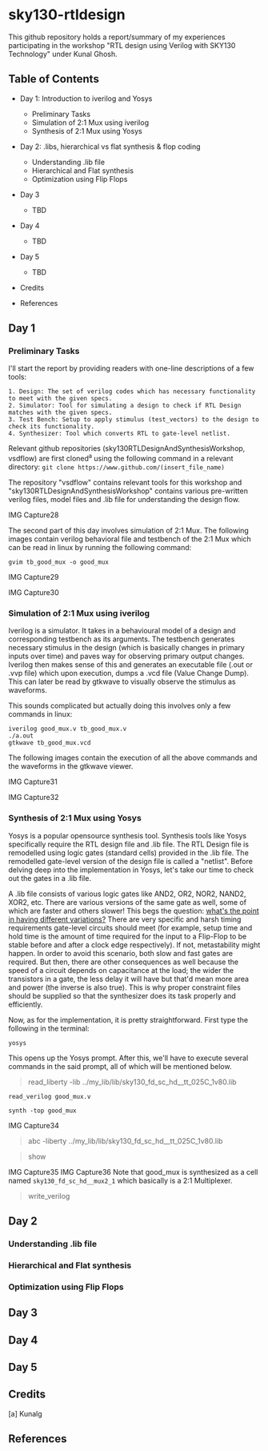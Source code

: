 # sky130-rtldesign
This github repository holds a report/summary of my experiences participating in the workshop "RTL design using Verilog with SKY130 Technology" under Kunal Ghosh.

## Table of Contents
* Day 1: Introduction to iverilog and Yosys
  - Preliminary Tasks
  - Simulation of 2:1 Mux using iverilog
  - Synthesis of 2:1 Mux using Yosys

* Day 2: .libs, hierarchical vs flat synthesis & flop coding
  - Understanding .lib file
  - Hierarchical and Flat synthesis
  - Optimization using Flip Flops

* Day 3
  - TBD

* Day 4
  - TBD

* Day 5
  - TBD

* Credits
* References

## Day 1
  ### Preliminary Tasks
  I'll start the report by providing readers with one-line descriptions of a few tools:
  
    1. Design: The set of verilog codes which has necessary functionality to meet with the given specs.
    2. Simulator: Tool for simulating a design to check if RTL Design matches with the given specs.
    3. Test Bench: Setup to apply stimulus (test_vectors) to the design to check its functionality.
    4. Synthesizer: Tool which converts RTL to gate-level netlist.
    
  Relevant github repositories (sky130RTLDesignAndSynthesisWorkshop, vsdflow) are first cloned<sup>a</sup> using the following command in a relevant directory:
  ```git clone https://www.github.com/(insert_file_name)```
  
  The repository "vsdflow" contains relevant tools for this workshop and "sky130RTLDesignAndSynthesisWorkshop" contains various pre-written verilog files, model files and .lib file for understanding the design flow.
  
  IMG Capture28
  
  The second part of this day involves simulation of 2:1 Mux. The following images contain verilog behavioral file and testbench of the 2:1 Mux which can be read in linux by running the following command:
  ```
  gvim tb_good_mux -o good_mux
  ```
  
  IMG Capture29
  
  IMG Capture30
  
  ### Simulation of 2:1 Mux using iverilog
  Iverilog is a simulator. It takes in a behavioural model of a design and corresponding testbench as its arguments. The testbench generates necessary stimulus in the design (which is basically changes in primary inputs over time) and paves way for observing primary output changes. Iverilog then makes sense of this and generates an executable file (.out or .vvp file) which upon execution, dumps a .vcd file (Value Change Dump). This can later be read by gtkwave to visually observe the stimulus as waveforms.
  
  This sounds complicated but actually doing this involves only a few commands in linux:
  ```
  iverilog good_mux.v tb_good_mux.v
  ./a.out
  gtkwave tb_good_mux.vcd
  ```
  
  The following images contain the execution of all the above commands and the waveforms in the gtkwave viewer.
  
  IMG Capture31
  
  IMG Capture32
  
  ### Synthesis of 2:1 Mux using Yosys
  Yosys is a popular opensource synthesis tool. Synthesis tools like Yosys specifically require the RTL design file and .lib file. The RTL Design file is remodelled using logic gates (standard cells) provided in the .lib file. The remodelled gate-level version of the design file is called a "netlist". Before delving deep into the implementation in Yosys, let's take our time to check out the gates in a .lib file.
  
  A .lib file consists of various logic gates like AND2, OR2, NOR2, NAND2, XOR2, etc. There are various versions of the same gate as well, some of which are faster and others slower! This begs the question: <ins>what's the point in having different variations?</ins> There are very specific and harsh timing requirements gate-level circuits should meet (for example, setup time and hold time is the amount of time required for the input to a Flip-Flop to be stable before and after a clock edge respectively). If not, metastability might happen. In order to avoid this scenario, both slow and fast gates are required. But then, there are other consequences as well because the speed of a circuit depends on capacitance at the load; the wider the transistors in a gate, the less delay it will have but that'd mean more area and power (the inverse is also true). This is why proper constraint files should be supplied so that the synthesizer does its task properly and efficiently.
  
  Now, as for the implementation, it is pretty straightforward. First type the following in the terminal:
  ```
  yosys
  ```
  This opens up the Yosys prompt. After this, we'll have to execute several commands in the said prompt, all of which will be mentioned below.
  
  > read_liberty -lib ../my_lib/lib/sky130_fd_sc_hd__tt_025C_1v80.lib
  
    read_verilog good_mux.v
    
    synth -top good_mux

  IMG Capture34

  > abc -liberty ../my_lib/lib/sky130_fd_sc_hd__tt_025C_1v80.lib

  > show

  IMG Capture35
  IMG Capture36
  Note that good_mux is synthesized as a cell named `sky130_fd_sc_hd__mux2_1` which basically is a 2:1 Multiplexer.

  > write_verilog 


## Day 2
  ### Understanding .lib file
  
  ### Hierarchical and Flat synthesis
  
  ### Optimization using Flip Flops

## Day 3

## Day 4

## Day 5

## Credits
[a] Kunalg

## References
